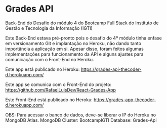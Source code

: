 # Grades API
Back-End do Desafio do módulo 4 do Bootcamp Full Stack do Instituto de Gestão e Tecnologia da Informação (IGTI)

Este Back-End estava pré-pronto pois o desafio do 4º módulo tinha enfase em versionamento Git e implantação no Heroku, não dando tanto importância a aplicação em si. Apesar disso, foram feitos algumas implementações para funcionamento da API e alguns ajustes para comunicação com o Front-End no Heroku.

Este app está publicado no Heroku: https://grades-api-thecoder-d.herokuapp.com/

Este app se comunica com o Front-End do projeto: https://github.com/RafaelLuisDev/React-Grades-App

Este Front-End está publicado no Heroku: https://grades-app-thecoder-d.herokuapp.com/

OBS: Para acessar o banco de dados, deve-se liberar o IP do Heroku no MongoDB Atlas.
MongoDB Cluster: BootcampIGTI
Database: Grades-Api
